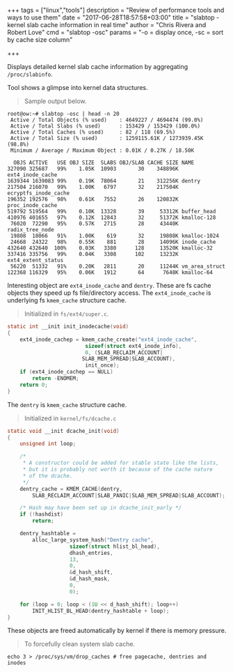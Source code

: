 +++
tags = ["linux","tools"]
description = "Review of performance tools and ways to use them"
date = "2017-06-28T18:57:58+03:00"
title = "slabtop - kernel slab cache information in real time"
author = "Chris Rivera and Robert Love"
cmd = "slabtop -osc"
params = "-o = display once, -sc = sort by cache size column"

+++

Displays detailed kernel slab cache information by aggregating `/proc/slabinfo`.

Tool shows a glimpse into kernel data structures.


> Sample output below.

```
root@ow:~# slabtop -osc | head -n 20
 Active / Total Objects (% used)    : 4649227 / 4694474 (99.0%)
 Active / Total Slabs (% used)      : 153429 / 153429 (100.0%)
 Active / Total Caches (% used)     : 82 / 118 (69.5%)
 Active / Total Size (% used)       : 1259115.61K / 1273939.45K (98.8%)
 Minimum / Average / Maximum Object : 0.01K / 0.27K / 18.50K

  OBJS ACTIVE   USE OBJ SIZE  SLABS OBJ/SLAB CACHE SIZE NAME
327090 325687   99%    1.05K  10903       30    348896K ext4_inode_cache
1639344 1639083 99%    0.19K  78064       21    312256K dentry
217504 216070   99%    1.00K   6797       32    217504K ecryptfs_inode_cache
196352 192576   98%    0.61K   7552       26    120832K proc_inode_cache
519792 519564   99%    0.10K  13328       39     53312K buffer_head
410976 401655   97%    0.12K  12843       32     51372K kmalloc-128
 76020  72290   95%    0.57K   2715       28     43440K radix_tree_node
 19808  18066   91%    1.00K    619       32     19808K kmalloc-1024
 24668  24322   98%    0.55K    881       28     14096K inode_cache
432640 432640  100%    0.03K   3380      128     13520K kmalloc-32
337416 335756   99%    0.04K   3308      102     13232K ext4_extent_status
 56220  51332   91%    0.20K   2811       20     11244K vm_area_struct
122368 116329   95%    0.06K   1912       64      7648K kmalloc-64
```

Interesting object are `ext4_inode_cache` and `dentry`.
These are fs cache objects they speed up fs file/directory access.
The `ext4_inode_cache` is underlying fs `kmem_cache` structure cache.

> Initialized in `fs/ext4/super.c`.

```c
static int __init init_inodecache(void)
{
	ext4_inode_cachep = kmem_cache_create("ext4_inode_cache",
					     sizeof(struct ext4_inode_info),
					     0, (SLAB_RECLAIM_ACCOUNT|
						SLAB_MEM_SPREAD|SLAB_ACCOUNT),
					     init_once);
	if (ext4_inode_cachep == NULL)
		return -ENOMEM;
	return 0;
}
```

The `dentry` is `kmem_cache` structure cache.

> Initialized in `kernel/fs/dcache.c`

```c
static void __init dcache_init(void)
{
	unsigned int loop;

	/*
	 * A constructor could be added for stable state like the lists,
	 * but it is probably not worth it because of the cache nature
	 * of the dcache.
	 */
	dentry_cache = KMEM_CACHE(dentry,
		SLAB_RECLAIM_ACCOUNT|SLAB_PANIC|SLAB_MEM_SPREAD|SLAB_ACCOUNT);

	/* Hash may have been set up in dcache_init_early */
	if (!hashdist)
		return;

	dentry_hashtable =
		alloc_large_system_hash("Dentry cache",
					sizeof(struct hlist_bl_head),
					dhash_entries,
					13,
					0,
					&d_hash_shift,
					&d_hash_mask,
					0,
					0);

	for (loop = 0; loop < (1U << d_hash_shift); loop++)
		INIT_HLIST_BL_HEAD(dentry_hashtable + loop);
}
```

These objects are freed automatically by kernel if there is memory pressure.


> To forcefully clean system slab cache.

```
echo 3 > /proc/sys/vm/drop_caches # free pagecache, dentries and inodes
```
